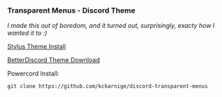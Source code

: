 ### Transparent Menus - Discord Theme

*I made this out of boredom, and it turned out, surprisingly, exacty how I wanted it to :)*


[Stylus Theme Install](https://github.com/kckarnige/discord-transparent-menus/raw/main/index.user.css)

[BetterDiscord Theme Download](https://betterdiscord.net/ghdl/?url=https://raw.githubusercontent.com/kckarnige/discord-transparent-menus/main/transparentmenu.theme.css)

Powercord Install:

```git clone https://github.com/kckarnige/discord-transparent-menus```
